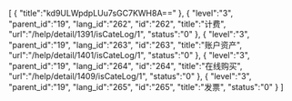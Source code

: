 [
	{
		"title":"kd9ULWpdpLUu7sGC7KWH8A=="
	},
	{
		"level":"3",
		"parent_id":"19",
		"lang_id":"262",
		"id":"262",
		"title":"计费",
		"url":"/help/detail/1391/isCateLog/1",
		"status":"0"
	},
	{
		"level":"3",
		"parent_id":"19",
		"lang_id":"263",
		"id":"263",
		"title":"账户资产",
		"url":"/help/detail/1401/isCateLog/1",
		"status":"0"
	},
	{
		"level":"3",
		"parent_id":"19",
		"lang_id":"264",
		"id":"264",
		"title":"在线购买",
		"url":"/help/detail/1409/isCateLog/1",
		"status":"0"
	},
	{
		"level":"3",
		"parent_id":"19",
		"lang_id":"265",
		"id":"265",
		"title":"发票",
		"status":"0"
	}
]